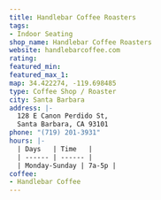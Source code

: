 ```yaml
---
title: Handlebar Coffee Roasters
tags:
- Indoor Seating
shop_name: Handlebar Coffee Roasters
website: handlebarcoffee.com
rating: 
featured_min: 
featured_max_1: 
map: 34.422274, -119.698485
type: Coffee Shop / Roaster
city: Santa Barbara
address: |-
  128 E Canon Perdido St,
  Santa Barbara, CA 93101
phone: "(719) 201-3931"
hours: |-
  | Days   | Time   |
  | ------ | ------ |
  | Monday-Sunday | 7a-5p |
coffee:
- Handlebar Coffee
---
```


